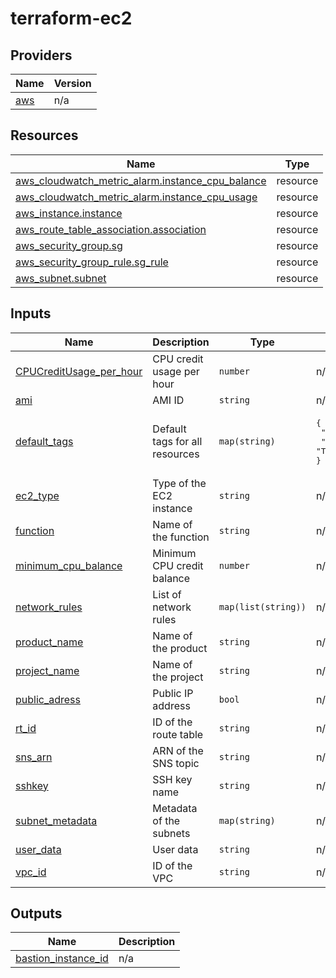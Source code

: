# terraform-ec2
<!-- BEGIN_TF_DOCS -->


## Providers

| Name | Version |
|------|---------|
| <a name="provider_aws"></a> [aws](#provider\_aws) | n/a |

## Resources

| Name | Type |
|------|------|
| [aws_cloudwatch_metric_alarm.instance_cpu_balance](https://registry.terraform.io/providers/hashicorp/aws/latest/docs/resources/cloudwatch_metric_alarm) | resource |
| [aws_cloudwatch_metric_alarm.instance_cpu_usage](https://registry.terraform.io/providers/hashicorp/aws/latest/docs/resources/cloudwatch_metric_alarm) | resource |
| [aws_instance.instance](https://registry.terraform.io/providers/hashicorp/aws/latest/docs/resources/instance) | resource |
| [aws_route_table_association.association](https://registry.terraform.io/providers/hashicorp/aws/latest/docs/resources/route_table_association) | resource |
| [aws_security_group.sg](https://registry.terraform.io/providers/hashicorp/aws/latest/docs/resources/security_group) | resource |
| [aws_security_group_rule.sg_rule](https://registry.terraform.io/providers/hashicorp/aws/latest/docs/resources/security_group_rule) | resource |
| [aws_subnet.subnet](https://registry.terraform.io/providers/hashicorp/aws/latest/docs/resources/subnet) | resource |

## Inputs

| Name | Description | Type | Default | Required |
|------|-------------|------|---------|:--------:|
| <a name="input_CPUCreditUsage_per_hour"></a> [CPUCreditUsage\_per\_hour](#input\_CPUCreditUsage\_per\_hour) | CPU credit usage per hour | `number` | n/a | yes |
| <a name="input_ami"></a> [ami](#input\_ami) | AMI ID | `string` | n/a | yes |
| <a name="input_default_tags"></a> [default\_tags](#input\_default\_tags) | Default tags for all resources | `map(string)` | <pre>{<br>  "Product": "EC2",<br>  "Project": "Terraform"<br>}</pre> | no |
| <a name="input_ec2_type"></a> [ec2\_type](#input\_ec2\_type) | Type of the EC2 instance | `string` | n/a | yes |
| <a name="input_function"></a> [function](#input\_function) | Name of the function | `string` | n/a | yes |
| <a name="input_minimum_cpu_balance"></a> [minimum\_cpu\_balance](#input\_minimum\_cpu\_balance) | Minimum CPU credit balance | `number` | n/a | yes |
| <a name="input_network_rules"></a> [network\_rules](#input\_network\_rules) | List of network rules | `map(list(string))` | n/a | yes |
| <a name="input_product_name"></a> [product\_name](#input\_product\_name) | Name of the product | `string` | n/a | yes |
| <a name="input_project_name"></a> [project\_name](#input\_project\_name) | Name of the project | `string` | n/a | yes |
| <a name="input_public_adress"></a> [public\_adress](#input\_public\_adress) | Public IP address | `bool` | n/a | yes |
| <a name="input_rt_id"></a> [rt\_id](#input\_rt\_id) | ID of the route table | `string` | n/a | yes |
| <a name="input_sns_arn"></a> [sns\_arn](#input\_sns\_arn) | ARN of the SNS topic | `string` | n/a | yes |
| <a name="input_sshkey"></a> [sshkey](#input\_sshkey) | SSH key name | `string` | n/a | yes |
| <a name="input_subnet_metadata"></a> [subnet\_metadata](#input\_subnet\_metadata) | Metadata of the subnets | `map(string)` | n/a | yes |
| <a name="input_user_data"></a> [user\_data](#input\_user\_data) | User data | `string` | n/a | yes |
| <a name="input_vpc_id"></a> [vpc\_id](#input\_vpc\_id) | ID of the VPC | `string` | n/a | yes |

## Outputs

| Name | Description |
|------|-------------|
| <a name="output_bastion_instance_id"></a> [bastion\_instance\_id](#output\_bastion\_instance\_id) | n/a |
<!-- END_TF_DOCS -->